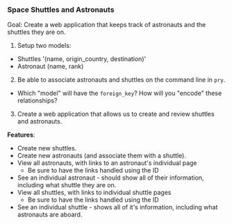 ### Space Shuttles and Astronauts

Goal: Create a web application that keeps track of astronauts and the shuttles they are on.

1) Setup two models:

  * Shuttles '(name, origin_country, destination)'
  * Astronaut (name, rank)

2) Be able to associate astronauts and shuttles on the command line in `pry`.
  * Which "model" will have the `foreign_key`? How will you "encode" these relationships?

3) Create a web application that allows us to create and review shuttles and astronauts.

**Features**:
  * Create new shuttles.
  * Create new astronauts (and associate them with a shuttle).
  * View all astronauts, with links to an astronaut's individual page
    * Be sure to have the links handled using the ID
  * See an individual astronaut - should show all of their information, including what shuttle they are on.
  * View all shuttles, with links to individual shuttle pages
    * Be sure to have the links handled using the ID
  * See an individual shuttle - shows all of it's information, including what astronauts are aboard.

  
